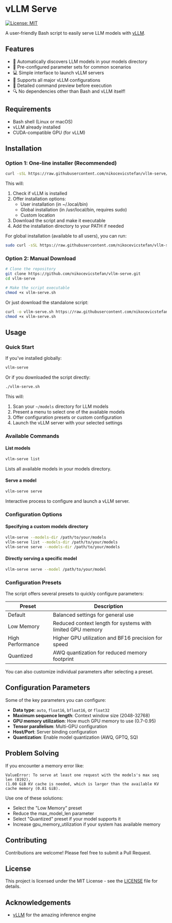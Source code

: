 # vLLM Serve

[![License: MIT](https://img.shields.io/badge/License-MIT-yellow.svg)](https://opensource.org/licenses/MIT)

A user-friendly Bash script to easily serve LLM models with [vLLM](https://github.com/vllm-project/vllm).

## Features

- 🧠 Automatically discovers LLM models in your models directory
- 🔧 Pre-configured parameter sets for common scenarios 
- 💻 Simple interface to launch vLLM servers
- 🚀 Supports all major vLLM configurations
- 📝 Detailed command preview before execution
- 🔍 No dependencies other than Bash and vLLM itself!

## Requirements

- Bash shell (Linux or macOS)
- vLLM already installed
- CUDA-compatible GPU (for vLLM)

## Installation

### Option 1: One-line installer (Recommended)

```bash
curl -sSL https://raw.githubusercontent.com/nikocevicstefan/vllm-serve/main/install.sh | bash
```

This will:
1. Check if vLLM is installed
2. Offer installation options:
   - User installation (in ~/.local/bin)
   - Global installation (in /usr/local/bin, requires sudo)
   - Custom location
3. Download the script and make it executable
4. Add the installation directory to your PATH if needed

For global installation (available to all users), you can run:

```bash
sudo curl -sSL https://raw.githubusercontent.com/nikocevicstefan/vllm-serve/main/install.sh | sudo bash
```

### Option 2: Manual Download

```bash
# Clone the repository
git clone https://github.com/nikocevicstefan/vllm-serve.git
cd vllm-serve

# Make the script executable
chmod +x vllm-serve.sh
```

Or just download the standalone script:

```bash
curl -o vllm-serve.sh https://raw.githubusercontent.com/nikocevicstefan/vllm-serve/main/vllm-serve.sh
chmod +x vllm-serve.sh
```

## Usage

### Quick Start

If you've installed globally:

```bash
vllm-serve
```

Or if you downloaded the script directly:

```bash
./vllm-serve.sh
```

This will:
1. Scan your `~/models` directory for LLM models
2. Present a menu to select one of the available models
3. Offer configuration presets or custom configuration
4. Launch the vLLM server with your selected settings

### Available Commands

#### List models

```bash
vllm-serve list
```

Lists all available models in your models directory.

#### Serve a model

```bash
vllm-serve serve
```

Interactive process to configure and launch a vLLM server.

### Configuration Options

#### Specifying a custom models directory

```bash
vllm-serve --models-dir /path/to/your/models
vllm-serve list --models-dir /path/to/your/models
vllm-serve serve --models-dir /path/to/your/models
```

#### Directly serving a specific model

```bash
vllm-serve serve --model /path/to/your/model
```

### Configuration Presets

The script offers several presets to quickly configure parameters:

| Preset | Description |
|--------|-------------|
| Default | Balanced settings for general use |
| Low Memory | Reduced context length for systems with limited GPU memory |
| High Performance | Higher GPU utilization and BF16 precision for speed |
| Quantized | AWQ quantization for reduced memory footprint |

You can also customize individual parameters after selecting a preset.

## Configuration Parameters

Some of the key parameters you can configure:

- **Data type**: `auto`, `float16`, `bfloat16`, or `float32`
- **Maximum sequence length**: Context window size (2048-32768)
- **GPU memory utilization**: How much GPU memory to use (0.7-0.95)
- **Tensor parallelism**: Multi-GPU configuration
- **Host/Port**: Server binding configuration
- **Quantization**: Enable model quantization (AWQ, GPTQ, SQ)

## Problem Solving

If you encounter a memory error like:

```
ValueError: To serve at least one request with the models's max seq len (8192), 
(1.00 GiB KV cache is needed, which is larger than the available KV cache memory (0.81 GiB).
```

Use one of these solutions:
- Select the "Low Memory" preset
- Reduce the max_model_len parameter
- Select "Quantized" preset if your model supports it
- Increase gpu_memory_utilization if your system has available memory

## Contributing

Contributions are welcome! Please feel free to submit a Pull Request.

## License

This project is licensed under the MIT License - see the [LICENSE](LICENSE) file for details.

## Acknowledgements

- [vLLM](https://github.com/vllm-project/vllm) for the amazing inference engine 
